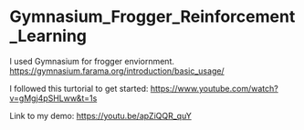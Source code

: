 # Gymnasium_Frogger_Reinforcement_Learning

I used Gymnasium for frogger enviornment.
https://gymnasium.farama.org/introduction/basic_usage/

I followed this turtorial to get started: https://www.youtube.com/watch?v=gMgj4pSHLww&t=1s

Link to my demo: https://youtu.be/apZiQQR_quY
